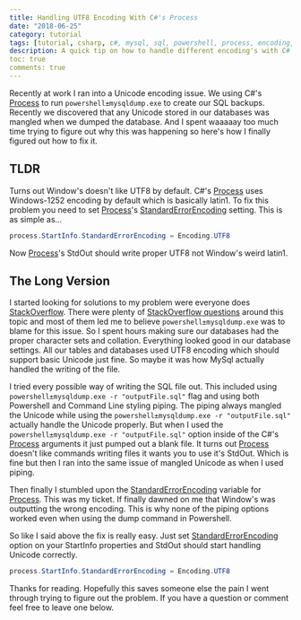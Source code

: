 ```yaml
---
title: Handling UTF8 Encoding With C#'s Process 
date: "2018-06-25"
category: tutorial
tags: [tutorial, csharp, c#, mysql, sql, powershell, process, encoding, utf8, programming]
description: A quick tip on how to handle different encoding's with C#'s Process class.
toc: true
comments: true
---
```

Recently at work I ran into a Unicode encoding issue. We using C#'s [Process]
to run `powershell±mysqldump.exe` to create our SQL backups. Recently we discovered that any Unicode stored in our databases was mangled when we dumped the database. And I spent waaaaay too much time trying to figure out why this was happening so here's how I finally figured out how to fix it.

## TLDR
Turns out Window's doesn't like UTF8 by default. C#'s [Process] uses Windows-1252 encoding by default which is basically latin1. To fix this problem you need to set [Process]'s [StandardErrorEncoding] setting. This is as simple as...

```csharp
process.StartInfo.StandardErrorEncoding = Encoding.UTF8
```

Now [Process]'s StdOut should write proper UTF8 not Window's weird latin1.

## The Long Version

I started looking for solutions to my problem were everyone does [StackOverflow](https://stackoverflow.com/). There were plenty of [StackOverflow questions](https://stackoverflow.com/questions/4599510/mysqldump-from-powershell-and-windows-encoding) around this topic and most of them led me to believe `powershell±mysqldump.exe` was to blame for this issue. So I spent hours making sure our databases had the proper character sets and collation. Everything looked good in our database settings. All our tables and databases used UTF8 encoding which should support basic Unicode just fine. So maybe it was how MySql actually handled the writing of the file.

I tried every possible way of writing the SQL file out. This included using `powershell±mysqldump.exe -r "outputFile.sql"` flag and using both Powershell and Command Line styling piping. The piping always mangled the Unicode while using the `powershell±mysqldump.exe -r "outputFile.sql"` actually handle the Unicode properly. But when I used the `powershell±mysqldump.exe -r "outputFile.sql"` option inside of the C#'s [Process] arguments it just pumped out a blank file. It turns out [Process] doesn't like commands writing files it wants you to use it's StdOut. Which is fine but then I ran into the same issue of mangled Unicode as when I used piping.

Then finally I stumbled upon the [StandardErrorEncoding] variable for [Process]. This was my ticket. If finally dawned on me that Window's was outputting the wrong encoding. This is why none of the piping options worked even when using the dump command in Powershell.

So like I said above the fix is really easy. Just set [StandardErrorEncoding] option on your StartInfo properties and StdOut should start handling Unicode correctly.

```csharp
process.StartInfo.StandardErrorEncoding = Encoding.UTF8
```

Thanks for reading. Hopefully this saves someone else the pain I went through trying to figure out the problem. If you have a question or comment feel free to leave one below.

[Process]:https://msdn.microsoft.com/en-us/library/system.diagnostics.process(v=vs.110).aspx
[StandardErrorEncoding]:https://msdn.microsoft.com/en-us/library/system.diagnostics.processstartinfo.standarderrorencoding(v=vs.110).aspx